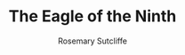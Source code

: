 ---
title: The Eagle of the Ninth
author: Rosemary Sutcliffe
readingDate: 2014-04-09
layout: book
---